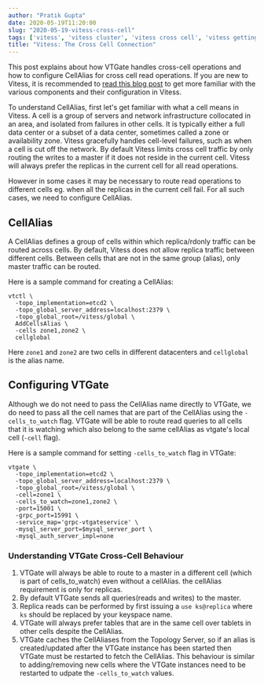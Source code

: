 ```yaml
---
author: "Pratik Gupta"
date: 2020-05-19T11:20:00
slug: "2020-05-19-vitess-cross-cell"
tags: ['vitess', 'vitess cluster', 'vitess cross cell', 'vitess getting started']
title: "Vitess: The Cross Cell Connection"
---
```


This post explains about how VTGate handles cross-cell operations and how to configure CellAlias for cross cell read operations.
If you are new to Vitess, it is recommended to [read this blog post](./2020-04-27-life-of-a-cluster) to get more familiar with the various components and their configuration in Vitess.

To understand CellAlias, first let's get familiar with what a cell means in Vitess. A cell is a group of servers and network infrastructure collocated in an area, and isolated from failures in other cells. It is typically either a full data center or a subset of a data center, sometimes called a zone or availability zone. Vitess gracefully handles cell-level failures, such as when a cell is cut off the network.
By default Vitess limits cross cell traffic by only routing the writes to a master if it does not reside in the current cell. Vitess will always prefer the replicas in the current cell for all read operations.

However in some cases it may be necessary to route read operations to different cells eg. when all the replicas in the current cell fail. For all such cases, we need to configure CellAlias.

## CellAlias

A CellAlias defines a group of cells within which replica/rdonly traffic can be routed across cells. By default, Vitess does not allow replica traffic between different cells. Between cells that are not in the same group (alias), only master traffic can be routed.

Here is a sample command for creating a CellAlias:

```
vtctl \
  -topo_implementation=etcd2 \
  -topo_global_server_address=localhost:2379 \
  -topo_global_root=/vitess/global \
  AddCellsAlias \
  -cells zone1,zone2 \
  cellglobal
```

Here `zone1` and `zone2` are two cells in different datacenters and `cellglobal` is the alias name.

## Configuring VTGate

Although we do not need to pass the CellAlias name directly to VTGate, we do need to pass all the cell names that are part of the CellAlias using the `-cells_to_watch` flag.
VTGate will be able to route read queries to all cells that it is watching which also belong to the same cellAlias as vtgate's local cell (`-cell` flag).

Here is a sample command for setting `-cells_to_watch` flag in VTGate:

```
vtgate \
  -topo_implementation=etcd2 \
  -topo_global_server_address=localhost:2379 \
  -topo_global_root=/vitess/global \
  -cell=zone1 \
  -cells_to_watch=zone1,zone2 \
  -port=15001 \
  -grpc_port=15991 \
  -service_map='grpc-vtgateservice' \
  -mysql_server_port=$mysql_server_port \
  -mysql_auth_server_impl=none
```

### Understanding VTGate Cross-Cell Behaviour

1. VTGate will always be able to route to a master in a different cell (which is part of cells_to_watch) even without a cellAlias. the cellAlias requirement is only for replicas.
2. By default VTGate sends all queries(reads and writes) to the master.
3. Replica reads can be performed by first issuing a `use ks@replica` where `ks` should be replaced by your keyspace name.
4. VTGate will always prefer tables that are in the same cell over tablets in other cells despite the CellAlias.
5. VTGate caches the CellAliases from the Topology Server, so if an alias is created/updated after the VTGate instance has been started then VTGate must be restarted to fetch the CellAlias. This behaviour is similar to adding/removing new cells where the VTGate instances need to be restarted to udpate the `-cells_to_watch` values.
